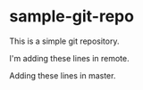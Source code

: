# sample-git-repo
This is a simple git repository.

I'm adding these lines in remote.


Adding these lines in master.
